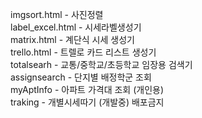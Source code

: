 imgsort.html         - 사진정렬<br/>
label_excel.html     - 시세라벨생성기<br/>
matrix.html          - 계단식 시세 생성기<br/>
trello.html          - 트렐로 카드 리스트 생성기<br/>
totalsearh           - 교통/중학교/초등학교 임장용 검색기<br/>
assignsearch         - 단지별 배정학군 조회 <br/>
myAptInfo            - 아파트 가격대 조회 (개인용) <br/>
traking              - 개별시세따기 (개발중) 배포금지 <br/>

